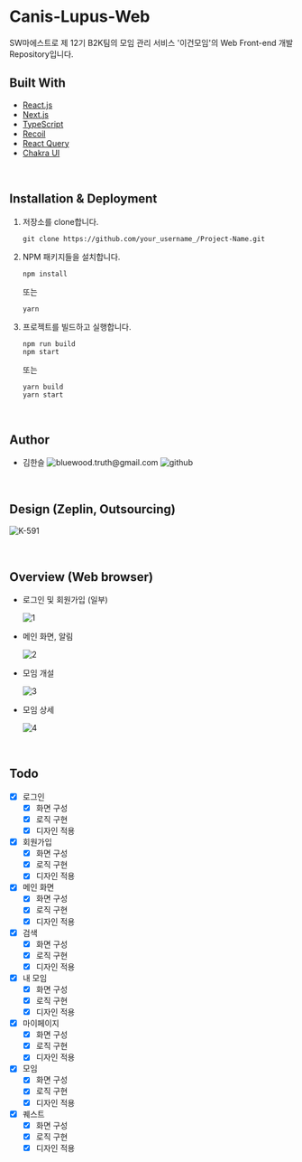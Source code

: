 # Canis-Lupus-Web

SW마에스트로 제 12기 B2K팀의 모임 관리 서비스 '이건모임'의 Web Front-end 개발 Repository입니다.

## Built With

- [React.js](https://reactjs.org/)
- [Next.js](https://nextjs.org/)
- [TypeScript](https://www.typescriptlang.org/)
- [Recoil](https://recoiljs.org/)
- [React Query ](https://react-query.tanstack.com/)
- [Chakra UI](https://chakra-ui.com/)

<br>

## Installation & Deployment

1. 저장소를 clone합니다.

   ```
   git clone https://github.com/your_username_/Project-Name.git
   ```

2. NPM 패키지들을 설치합니다.

   ```
   npm install
   ```

   또는

   ```
   yarn
   ```

3. 프로젝트를 빌드하고 실행합니다.

   ```
   npm run build
   npm start
   ```

   또는

   ```
   yarn build
   yarn start
   ```

<br>

## Author

- 김한슬 <img alt="bluewood.truth@gmail.com" src="https://img.shields.io/badge/bluewood.truth@gmail.com-red.svg?&style=flat-square&logo=gmail&logoColor=white&link=mailto:bluewood.truth@gmail.com" /> <img alt="github" src="https://img.shields.io/badge/bluewood-black.svg?&style=flat-square&logo=github&logoColor=white&link=https://github.com/bluewood-truth/" />

<br>

## Design (Zeplin, Outsourcing)

![K-591](https://user-images.githubusercontent.com/55024033/145667862-c5aa5848-947c-4ecb-9604-b6d6ea3ed167.png)

<br>

## Overview (Web browser)

- 로그인 및 회원가입 (일부)

  ![1](https://user-images.githubusercontent.com/55024033/145667784-d5e114b6-904a-4d07-ac03-497be840fc2c.png)

- 메인 화면, 알림

  ![2](https://user-images.githubusercontent.com/55024033/145667785-b19ab316-2b93-4980-885f-6d49352fdf53.png)

- 모임 개설

  ![3](https://user-images.githubusercontent.com/55024033/145667787-08a26778-8602-45fc-b3ab-9f99b005ef60.png)

- 모임 상세

  ![4](https://user-images.githubusercontent.com/55024033/145667788-8e736c8a-0984-4a59-9dcf-52598907256e.png)

<br>

## Todo

- [x] 로그인
  - [x] 화면 구성
  - [x] 로직 구현
  - [x] 디자인 적용
- [x] 회원가입
  - [x] 화면 구성
  - [x] 로직 구현
  - [x] 디자인 적용
- [x] 메인 화면
  - [x] 화면 구성
  - [x] 로직 구현
  - [x] 디자인 적용
- [x] 검색
  - [x] 화면 구성
  - [x] 로직 구현
  - [x] 디자인 적용
- [x] 내 모임
  - [x] 화면 구성
  - [x] 로직 구현
  - [x] 디자인 적용
- [x] 마이페이지
  - [x] 화면 구성
  - [x] 로직 구현
  - [x] 디자인 적용
- [x] 모임
  - [x] 화면 구성
  - [x] 로직 구현
  - [x] 디자인 적용
- [x] 퀘스트
  - [x] 화면 구성
  - [x] 로직 구현
  - [x] 디자인 적용

<br>

[github-badge]: https://img.shields.io/badge/Github-black.svg?&style=for-the-badge&logo=github&logoColor=white&link=https://github.com/bluewood-truth/

